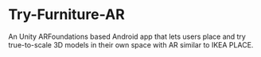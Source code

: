 # Try-Furniture-AR
An Unity ARFoundations based Android app that lets users place and try true-to-scale 3D models in their own space with AR similar to IKEA PLACE.
